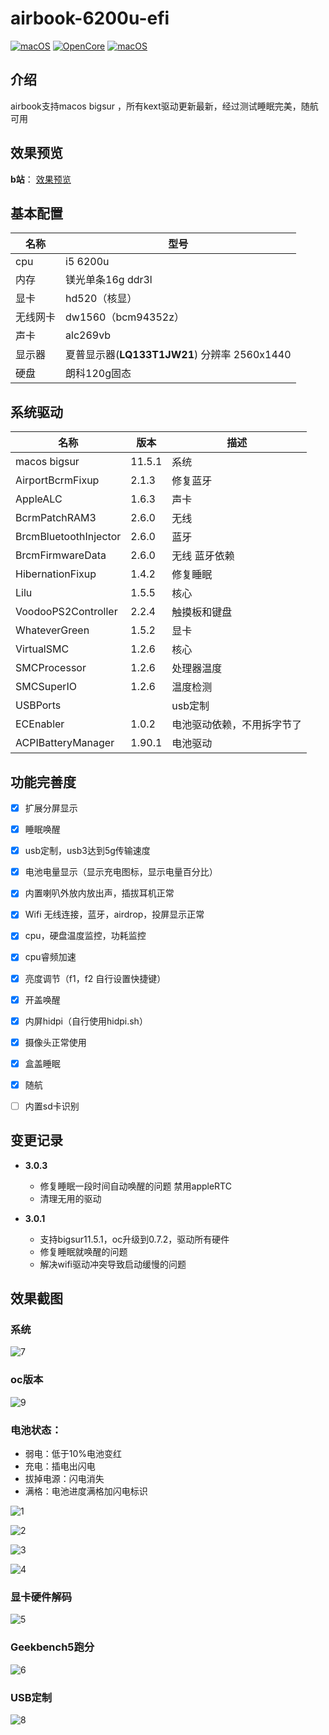# airbook-6200u-efi

[![macOS](https://img.shields.io/badge/macOS-11.5.1-orange)](https://developer.apple.com/documentation/macos-release-notes) [![OpenCore](https://img.shields.io/badge/OpenCore-0.7.2-blue)](https://github.com/acidanthera/OpenCorePkg) [![macOS](https://img.shields.io/badge/Airbook-6200U-lightgrey)](https://developer.apple.com/documentation/macos-release-notes)

## 介绍
airbook支持macos bigsur ，所有kext驱动更新最新，经过测试睡眠完美，随航可用

## 效果预览
**b站**：  [效果预览](https://www.bilibili.com/video/BV183411r77B)

## 基本配置

| 名称     | 型号                                         |
| -------- | -------------------------------------------- |
| cpu      | i5 6200u                                     |
| 内存     | 镁光单条16g ddr3l                            |
| 显卡     | hd520（核显）                                |
| 无线网卡 | dw1560（bcm94352z）                          |
| 声卡     | alc269vb                                     |
| 显示器   | 夏普显示器(**LQ133T1JW21**) 分辨率 2560x1440 |
| 硬盘     | 朗科120g固态                                 |

## 系统驱动

| 名称                  | 版本   | 描述                       |
| --------------------- | ------ | -------------------------- |
| macos bigsur          | 11.5.1 | 系统                       |
| AirportBcrmFixup      | 2.1.3  | 修复蓝牙                   |
| AppleALC              | 1.6.3  | 声卡                       |
| BcrmPatchRAM3         | 2.6.0  | 无线                       |
| BrcmBluetoothInjector | 2.6.0  | 蓝牙                       |
| BrcmFirmwareData      | 2.6.0  | 无线 蓝牙依赖              |
| HibernationFixup      | 1.4.2  | 修复睡眠                   |
| Lilu                  | 1.5.5  | 核心                       |
| VoodooPS2Controller   | 2.2.4  | 触摸板和键盘               |
| WhateverGreen         | 1.5.2  | 显卡                       |
| VirtualSMC            | 1.2.6  | 核心                       |
| SMCProcessor          | 1.2.6  | 处理器温度                 |
| SMCSuperIO            | 1.2.6  | 温度检测                   |
| USBPorts              |        | usb定制                    |
| ECEnabler             | 1.0.2  | 电池驱动依赖，不用拆字节了 |
| ACPIBatteryManager    | 1.90.1 | 电池驱动                   |

## 功能完善度

- [x] 扩展分屏显示
- [x] 睡眠唤醒
- [x] usb定制，usb3达到5g传输速度
- [x] 电池电量显示（显示充电图标，显示电量百分比）
- [x] 内置喇叭外放内放出声，插拔耳机正常
- [x] Wifi 无线连接，蓝牙，airdrop，投屏显示正常
- [x] cpu，硬盘温度监控，功耗监控
- [x] cpu睿频加速
- [x] 亮度调节（f1，f2  自行设置快捷键）
- [x] 开盖唤醒
- [x] 内屏hidpi（自行使用hidpi.sh）
- [x] 摄像头正常使用
- [x] 盒盖睡眠
- [x] 随航
- [ ] 内置sd卡识别



## 变更记录

- **3.0.3**
  - 修复睡眠一段时间自动唤醒的问题  禁用appleRTC
  - 清理无用的驱动

- **3.0.1**
  
  - 支持bigsur11.5.1，oc升级到0.7.2，驱动所有硬件
  - 修复睡眠就唤醒的问题
  - 解决wifi驱动冲突导致启动缓慢的问题
  
  

## 效果截图

### 系统

![7](./assets/7.jpg)

### oc版本

![9](./assets/9.jpg)

### 电池状态：

- 弱电：低于10%电池变红
- 充电：插电出闪电
- 拔掉电源：闪电消失
- 满格：电池进度满格加闪电标识

![1](./assets/1.jpg)

![2](./assets/2.jpg)

![3](./assets/3.jpg)

![4](./assets/4.jpg)



### 显卡硬件解码

![5](./assets/5.jpg)

### Geekbench5跑分

![6](./assets/6.jpg)

### USB定制

![8](./assets/8.jpg)
